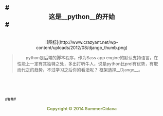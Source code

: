 #<center>这是__python__的开始</center>#
------
<br/>

<center>![图标](http://www.crazyant.net/wp-content/uploads/2012/08/django_thumb.png)</center>

>&emsp;&emsp;python是后端的脚本程序，作为Sass app engine的默认支持语言，在性能上一定有其独特之处，多出打听牛人，说是python比prel有优势，有取而代之的趋势，不过学习之后你的看法呢？
框架选择__Django__。

<br/>
<br/>
<br/>

####<center><p style="color:#879a4c">**Copyright &copy; 2014 SummerCidaca**</p></center>